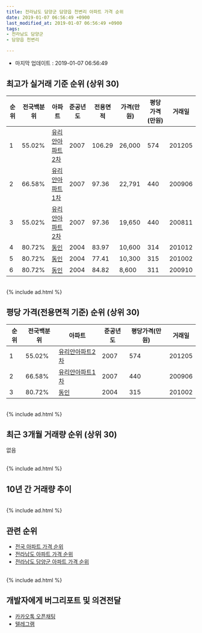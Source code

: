 ```yaml
---
title: 전라남도 담양군 담양읍 천변리 아파트 가격 순위
date: 2019-01-07 06:56:49 +0900
last_modified_at: 2019-01-07 06:56:49 +0900
tags:
- 전라남도 담양군
- 담양읍 천변리

---
```


* 마지막 업데이트 : 2019-01-07 06:56:49

## 최고가 실거래 기준 순위 (상위 30)


|순위|전국백분위|아파트|준공년도|전용면적|가격(만원)|평당가격(만원)|거래일|
|---|---|---|---|---|---|---|---|
|1|55.02%|[유리안아파트2차](https://search.naver.com/search.naver?query=%EC%A0%84%EB%9D%BC%EB%82%A8%EB%8F%84+%EB%8B%B4%EC%96%91%EA%B5%B0+%EB%8B%B4%EC%96%91%EC%9D%8D+%EC%B2%9C%EB%B3%80%EB%A6%AC+%EC%9C%A0%EB%A6%AC%EC%95%88%EC%95%84%ED%8C%8C%ED%8A%B82%EC%B0%A8)|2007|106.29|26,000|574|201205|
|2|66.58%|[유리안아파트1차](https://search.naver.com/search.naver?query=%EC%A0%84%EB%9D%BC%EB%82%A8%EB%8F%84+%EB%8B%B4%EC%96%91%EA%B5%B0+%EB%8B%B4%EC%96%91%EC%9D%8D+%EC%B2%9C%EB%B3%80%EB%A6%AC+%EC%9C%A0%EB%A6%AC%EC%95%88%EC%95%84%ED%8C%8C%ED%8A%B81%EC%B0%A8)|2007|97.36|22,791|440|200906|
|3|55.02%|[유리안아파트2차](https://search.naver.com/search.naver?query=%EC%A0%84%EB%9D%BC%EB%82%A8%EB%8F%84+%EB%8B%B4%EC%96%91%EA%B5%B0+%EB%8B%B4%EC%96%91%EC%9D%8D+%EC%B2%9C%EB%B3%80%EB%A6%AC+%EC%9C%A0%EB%A6%AC%EC%95%88%EC%95%84%ED%8C%8C%ED%8A%B82%EC%B0%A8)|2007|97.36|19,650|440|200811|
|4|80.72%|[동인](https://search.naver.com/search.naver?query=%EC%A0%84%EB%9D%BC%EB%82%A8%EB%8F%84+%EB%8B%B4%EC%96%91%EA%B5%B0+%EB%8B%B4%EC%96%91%EC%9D%8D+%EC%B2%9C%EB%B3%80%EB%A6%AC+%EB%8F%99%EC%9D%B8)|2004|83.97|10,600|314|201012|
|5|80.72%|[동인](https://search.naver.com/search.naver?query=%EC%A0%84%EB%9D%BC%EB%82%A8%EB%8F%84+%EB%8B%B4%EC%96%91%EA%B5%B0+%EB%8B%B4%EC%96%91%EC%9D%8D+%EC%B2%9C%EB%B3%80%EB%A6%AC+%EB%8F%99%EC%9D%B8)|2004|77.41|10,300|315|201002|
|6|80.72%|[동인](https://search.naver.com/search.naver?query=%EC%A0%84%EB%9D%BC%EB%82%A8%EB%8F%84+%EB%8B%B4%EC%96%91%EA%B5%B0+%EB%8B%B4%EC%96%91%EC%9D%8D+%EC%B2%9C%EB%B3%80%EB%A6%AC+%EB%8F%99%EC%9D%B8)|2004|84.82|8,600|311|200910|


<br>
{% include ad.html %}
<br>

## 평당 가격(전용면적 기준) 순위 (상위 30)


|순위|전국백분위|아파트|준공년도|평당가격(만원)|거래일|
|---|---|---|---|---|---|
|1|55.02%|[유리안아파트2차](https://search.naver.com/search.naver?query=%EC%A0%84%EB%9D%BC%EB%82%A8%EB%8F%84+%EB%8B%B4%EC%96%91%EA%B5%B0+%EB%8B%B4%EC%96%91%EC%9D%8D+%EC%B2%9C%EB%B3%80%EB%A6%AC+%EC%9C%A0%EB%A6%AC%EC%95%88%EC%95%84%ED%8C%8C%ED%8A%B82%EC%B0%A8)|2007|574|201205|
|2|66.58%|[유리안아파트1차](https://search.naver.com/search.naver?query=%EC%A0%84%EB%9D%BC%EB%82%A8%EB%8F%84+%EB%8B%B4%EC%96%91%EA%B5%B0+%EB%8B%B4%EC%96%91%EC%9D%8D+%EC%B2%9C%EB%B3%80%EB%A6%AC+%EC%9C%A0%EB%A6%AC%EC%95%88%EC%95%84%ED%8C%8C%ED%8A%B81%EC%B0%A8)|2007|440|200906|
|3|80.72%|[동인](https://search.naver.com/search.naver?query=%EC%A0%84%EB%9D%BC%EB%82%A8%EB%8F%84+%EB%8B%B4%EC%96%91%EA%B5%B0+%EB%8B%B4%EC%96%91%EC%9D%8D+%EC%B2%9C%EB%B3%80%EB%A6%AC+%EB%8F%99%EC%9D%B8)|2004|315|201002|


<br>
{% include ad.html %}
<br>

## 최근 3개월 거래량 순위 (상위 30)

없음

<br>
{% include ad.html %}
<br>

## 10년 간 거래량 추이


<div style="width:100%;">
    <canvas id="deal_progress" height="250"></canvas>
</div>

<script>
new Chart(document.getElementById("deal_progress"), {
    type: 'line',
    data: {
        labels: ['200901','200902','200903','200904','200905','200906','200907','200908','200909','200910','200911','200912','201001','201002','201003','201004','201005','201006','201007','201008','201009','201010','201011','201012','201101','201102','201103','201104','201105','201106','201107','201108','201109','201110','201111','201112','201201','201202','201203','201204','201205','201206','201207','201208','201209','201210','201211','201212','201301','201302','201303','201304','201305','201306','201307','201308','201309','201310','201311','201312','201401','201402','201403','201404','201405','201406','201407','201408','201409','201410','201411','201412','201501','201502','201503','201504','201505','201506','201507','201508','201509','201510','201511','201512','201601','201602','201603','201604','201605','201606','201607','201608','201609','201610','201611','201612','201701','201702','201703','201704','201705','201706','201707','201708','201709','201710','201711','201712','201801','201802','201803','201804','201805','201806','201807','201808','201809','201810','201811','201812','201901'],
        datasets: [{
            label: '실거래 수',
            pointRadius: 1,
            data: [0, 1, 0, 0, 0, 1, 0, 1, 0, 1, 6, 5, 2, 2, 0, 0, 1, 1, 2, 6, 0, 1, 1, 1, 0, 0, 2, 0, 0, 1, 1, 0, 0, 0, 1, 0, 0, 0, 1, 0, 1, 0, 0, 0, 1, 0, 0, 0, 0, 0, 0, 1, 0, 0, 0, 0, 1, 0, 0, 0, 1, 0, 1, 0, 0, 0, 0, 0, 0, 0, 0, 0, 0, 1, 0, 0, 0, 0, 2, 0, 1, 1, 0, 0, 0, 1, 0, 0, 0, 0, 0, 0, 0, 1, 0, 0, 0, 4, 0, 0, 0, 0, 0, 0, 0, 0, 0, 0, 0, 0, 0, 0, 0, 0, 1, 0, 0, 0, 0, 0, 0],
            borderColor: "rgba(255, 201, 14, 1)",
            backgroundColor: "rgba(255, 201, 14, 0.5)",
            fill: true,
        }]
    },
    options: {
        responsive: true,
        title: {
            display: true,
            text: '10년간 거래량 추이'
        },
        tooltips: {
            mode: 'index',
            intersect: false,
        },
        hover: {
            mode: 'nearest',
            intersect: true
        },
        scales: {
            xAxes: [{
                display: true,
                scaleLabel: {
                    display: true,
                    labelString: '년/월'
                }
            }],
            yAxes: [{
                display: true,
                ticks: {
                    suggestedMin: 0,
                },
                scaleLabel: {
                    display: true,
                    labelString: '실거래 수'
                }
            }]
        }
    }
});

</script>


<br>
{% include ad.html %}
<br>

## 관련 순위

- [전국 아파트 가격 순위](https://inasie.github.io/apt-ranking/전국)
- [전라남도 아파트 가격 순위](https://inasie.github.io/apt-ranking/전라남도)
- [전라남도 담양군 아파트 가격 순위](https://inasie.github.io/apt-ranking/전라남도-담양군)


<br>
{% include ad.html %}
<br>

## 개발자에게 버그리포트 및 의견전달

- [카카오톡 오픈채팅](https://open.kakao.com/o/gLJUAP4)
- [텔레그램](https://t.me/inasie)

